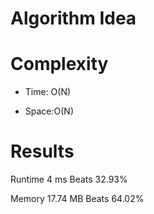 # Algorithm Idea


# Complexity

- Time: O(N)

- Space:O(N)

# Results

Runtime
4
ms
Beats
32.93%

Memory
17.74
MB
Beats
64.02%
